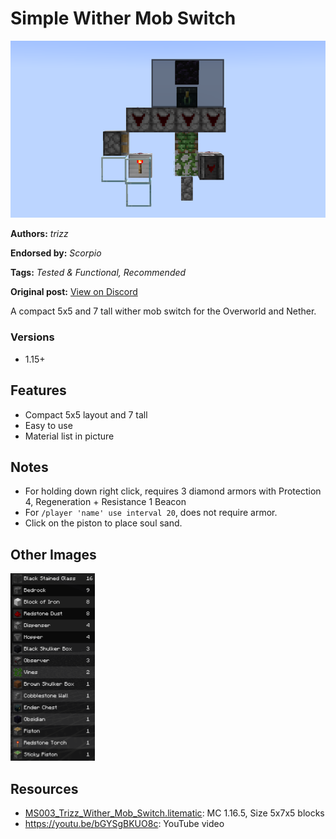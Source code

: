 # Simple Wither Mob Switch
<img alt="2021-11-29_12.01.45.png" src="images/2021-11-29_12.01.45.png?raw=1">

**Authors:** *trizz*

**Endorsed by:** *Scorpio*

**Tags:** *Tested & Functional, Recommended*

**Original post:** [View on Discord](https://discord.com/channels/913065809096638494/1391983907385118791)

A compact 5x5 and 7 tall wither mob switch for the Overworld and Nether.
### Versions
- 1.15+

## Features
- Compact 5x5 layout and 7 tall
- Easy to use
- Material list in picture

## Notes
- For holding down right click, requires 3 diamond armors with Protection 4, Regeneration + Resistance 1 Beacon
- For `/player 'name' use interval 20`, does not require armor.
- Click on the piston to place soul sand.

## Other Images
<img src="images/unknown.png?raw=1" height="300px">

## Resources
- [MS003_Trizz_Wither_Mob_Switch.litematic](attachments/MS003_Trizz_Wither_Mob_Switch.litematic): MC 1.16.5, Size 5x7x5 blocks
- https://youtu.be/bGYSgBKUO8c: YouTube video

